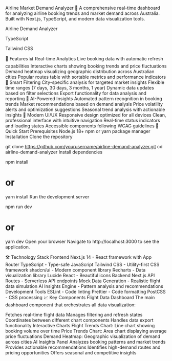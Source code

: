 Airline Market Demand Analyzer 🛫
A comprehensive real-time dashboard for analyzing airline booking trends and market demand across Australia. Built with Next.js, TypeScript, and modern data visualization tools.

Airline Demand Analyzer

TypeScript

Tailwind CSS

🌟 Features
📊 Real-time Analytics
Live booking data with automatic refresh capabilities
Interactive charts showing booking trends and price fluctuations
Demand heatmap visualizing geographic distribution across Australian cities
Popular routes table with sortable metrics and performance indicators
🎯 Smart Filtering
City-specific analysis for targeted market insights
Flexible time ranges (7 days, 30 days, 3 months, 1 year)
Dynamic data updates based on filter selections
Export functionality for data analysis and reporting
🤖 AI-Powered Insights
Automated pattern recognition in booking trends
Market recommendations based on demand analysis
Price volatility alerts and optimization suggestions
Seasonal trend analysis with actionable insights
📱 Modern UI/UX
Responsive design optimized for all devices
Clean, professional interface with intuitive navigation
Real-time status indicators and loading states
Accessible components following WCAG guidelines
🚀 Quick Start
Prerequisites
Node.js 18+
npm or yarn package manager
Installation
Clone the repository

git clone https://github.com/yourusername/airline-demand-analyzer.git
cd airline-demand-analyzer
Install dependencies

npm install
# or
yarn install
Run the development server

npm run dev
# or
yarn dev
Open your browser Navigate to http://localhost:3000 to see the application.

🛠️ Technology Stack
Frontend
Next.js 14 - React framework with App Router
TypeScript - Type-safe JavaScript
Tailwind CSS - Utility-first CSS framework
shadcn/ui - Modern component library
Recharts - Data visualization library
Lucide React - Beautiful icons
Backend
Next.js API Routes - Serverless API endpoints
Mock Data Generation - Realistic flight data simulation
AI Insights Engine - Pattern analysis and recommendations
Development Tools
ESLint - Code linting
Prettier - Code formatting
PostCSS - CSS processing
📈 Key Components
Flight Data Dashboard
The main dashboard component that orchestrates all data visualization:

Fetches real-time flight data
Manages filtering and refresh states
Coordinates between different chart components
Handles data export functionality
Interactive Charts
Flight Trends Chart: Line chart showing booking volume over time
Price Trends Chart: Area chart displaying average price fluctuations
Demand Heatmap: Geographic visualization of demand across cities
AI Insights Panel
Analyzes booking patterns and market trends
Provides actionable recommendations
Identifies high-demand routes and pricing opportunities
Offers seasonal and competitive insights



